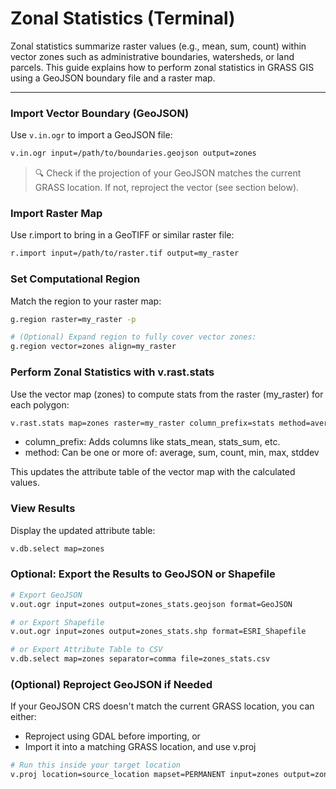 # Zonal Statistics (Terminal)

Zonal statistics summarize raster values (e.g., mean, sum, count) within vector zones such as administrative boundaries, watersheds, or land parcels. This guide explains how to perform zonal statistics in GRASS GIS using a GeoJSON boundary file and a raster map.

---

### Import Vector Boundary (GeoJSON)

Use `v.in.ogr` to import a GeoJSON file:

```bash
v.in.ogr input=/path/to/boundaries.geojson output=zones
```
> 🔍 Check if the projection of your GeoJSON matches the current GRASS location. If not, reproject the vector (see section below).

### Import Raster Map

Use r.import to bring in a GeoTIFF or similar raster file:

```bash
r.import input=/path/to/raster.tif output=my_raster

```


### Set Computational Region

Match the region to your raster map:

```bash
g.region raster=my_raster -p

# (Optional) Expand region to fully cover vector zones:
g.region vector=zones align=my_raster

```



### Perform Zonal Statistics with v.rast.stats

Use the vector map (zones) to compute stats from the raster (my_raster) for each polygon:

```bash
v.rast.stats map=zones raster=my_raster column_prefix=stats method=average,sum,count
```

- column_prefix: Adds columns like stats_mean, stats_sum, etc.
- method: Can be one or more of: average, sum, count, min, max, stddev

This updates the attribute table of the vector map with the calculated values.


### View Results

Display the updated attribute table:

```bash
v.db.select map=zones

```



### Optional: Export the Results to GeoJSON or Shapefile

```bash
# Export GeoJSON
v.out.ogr input=zones output=zones_stats.geojson format=GeoJSON

# or Export Shapefile
v.out.ogr input=zones output=zones_stats.shp format=ESRI_Shapefile

# or Export Attribute Table to CSV
v.db.select map=zones separator=comma file=zones_stats.csv

```


### (Optional) Reproject GeoJSON if Needed

If your GeoJSON CRS doesn't match the current GRASS location, you can either:

- Reproject using GDAL before importing, or
- Import it into a matching GRASS location, and use v.proj

```bash
# Run this inside your target location
v.proj location=source_location mapset=PERMANENT input=zones output=zones_reprojected

```
